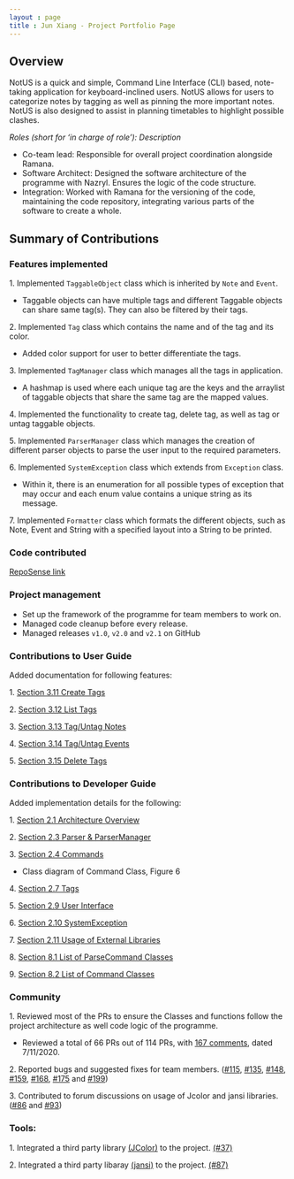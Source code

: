 ```yaml
---
layout : page
title : Jun Xiang - Project Portfolio Page
---
```


<!-- @@author chongjx -->
## Overview
NotUS is a quick and simple, Command Line Interface (CLI) based, note-taking application for keyboard-inclined users. NotUS allows for users to categorize notes by tagging as well as pinning the more important notes. NotUS is also designed to assist in planning timetables to highlight possible clashes.

*Roles (short for ‘in charge of role’): Description*

- Co-team lead: Responsible for overall project coordination alongside Ramana.
- Software Architect: Designed the software  architecture of the programme with Nazryl. Ensures the logic of the code structure. 
- Integration: Worked with Ramana for the versioning of the code, maintaining the code repository, integrating various parts of the software to create a whole.

## Summary of Contributions

### Features implemented
1\. Implemented `TaggableObject` class which is inherited by `Note` and `Event`. 
- Taggable objects can have multiple tags and different Taggable objects can share same tag(s). They can also be filtered by their tags.

2\. Implemented `Tag` class which contains the name and of the tag and its color.
- Added color support for user to better differentiate the tags.

3\. Implemented `TagManager` class which manages all the tags in application. 
- A hashmap is used where each unique tag are the keys and the arraylist of taggable objects that share the same tag are the mapped values.

4\. Implemented the functionality to create tag, delete tag, as well as tag or untag taggable objects.

5\. Implemented `ParserManager` class which manages the creation of different parser objects to parse the user input to the required parameters.

<div style="page-break-after: always;"></div>

6\. Implemented `SystemException` class which extends from `Exception` class.
- Within it, there is an enumeration for all possible types of exception that may occur and each enum value contains a unique string as its message.

7\. Implemented `Formatter` class which formats the different objects, such as Note, Event and String with a specified layout into a String to be printed.
    
### Code contributed
[RepoSense link](https://nus-cs2113-ay2021s1.github.io/tp-dashboard/#breakdown=true&search=chongjx&sort=groupTitle&sortWithin=title&since=2020-09-27&timeframe=commit&mergegroup=&groupSelect=groupByRepos&checkedFileTypes=docs~functional-code~test-code~other)

### Project management
- Set up the framework of the programme for team members to work on.
- Managed code cleanup before every release.
- Managed releases `v1.0`, `v2.0` and `v2.1` on GitHub

### Contributions to User Guide
Added documentation for following features:

1\. [Section 3.11 Create Tags](https://ay2021s1-cs2113-t13-1.github.io/tp/UserGuide.html#create-t)

2\. [Section 3.12 List Tags](https://ay2021s1-cs2113-t13-1.github.io/tp/UserGuide.html#list-t)

3\. [Section 3.13 Tag/Untag Notes](https://ay2021s1-cs2113-t13-1.github.io/tp/UserGuide.html#tag-n)

4\. [Section 3.14 Tag/Untag Events](https://ay2021s1-cs2113-t13-1.github.io/tp/UserGuide.html#tag-e)

5\. [Section 3.15 Delete Tags](https://ay2021s1-cs2113-t13-1.github.io/tp/UserGuide.html#delete-t)

### Contributions to Developer Guide
Added implementation details for the following:

1\. [Section 2.1 Architecture Overview](https://ay2021s1-cs2113-t13-1.github.io/tp/DeveloperGuide.html#overview)

2\. [Section 2.3 Parser & ParserManager](https://ay2021s1-cs2113-t13-1.github.io/tp/DeveloperGuide.html#parserManager)

<div style="page-break-after: always;"></div>

3\. [Section 2.4 Commands](https://ay2021s1-cs2113-t13-1.github.io/tp/DeveloperGuide.html#commands)
- Class diagram of Command Class, Figure 6

4\. [Section 2.7 Tags](https://ay2021s1-cs2113-t13-1.github.io/tp/DeveloperGuide.html#tag)

5\. [Section 2.9 User Interface](https://ay2021s1-cs2113-t13-1.github.io/tp/DeveloperGuide.html#ui)

6\. [Section 2.10 SystemException](https://ay2021s1-cs2113-t13-1.github.io/tp/DeveloperGuide.html#exception)

7\. [Section 2.11 Usage of External Libraries](https://ay2021s1-cs2113-t13-1.github.io/tp/DeveloperGuide.html#color)

8\. [Section 8.1 List of ParseCommand Classes](https://ay2021s1-cs2113-t13-1.github.io/tp/DeveloperGuide.html#parseXYZCommands)

9\. [Section 8.2 List of Command Classes](https://ay2021s1-cs2113-t13-1.github.io/tp/DeveloperGuide.html#XYZCommands)

### Community
1\. Reviewed most of the PRs to ensure the Classes and functions follow the project architecture as well code logic of the programme.
- Reviewed a total of 66 PRs out of 114 PRs, with [167 comments](https://nus-cs2113-ay2021s1.github.io/dashboards/contents/tp-comments.html), dated 7/11/2020.

2\. Reported bugs and suggested fixes for team members. ([#115](https://github.com/AY2021S1-CS2113-T13-1/tp/issues/115), [#135](https://github.com/AY2021S1-CS2113-T13-1/tp/issues/135), [#148](https://github.com/AY2021S1-CS2113-T13-1/tp/issues/148), [#159](https://github.com/AY2021S1-CS2113-T13-1/tp/issues/159), [#168](https://github.com/AY2021S1-CS2113-T13-1/tp/issues/168), [#175](https://github.com/AY2021S1-CS2113-T13-1/tp/issues/175) and [#199](https://github.com/AY2021S1-CS2113-T13-1/tp/issues/199))

3\. Contributed to forum discussions on usage of Jcolor and jansi libraries. ([#86](https://github.com/nus-cs2113-AY2021S1/forum/issues/86) and [#93](https://github.com/nus-cs2113-AY2021S1/forum/issues/93))

### Tools:
1\. Integrated a third party library [(JColor)](https://github.com/dialex/JColor) to the project. [(#37)](https://github.com/AY2021S1-CS2113-T13-1/tp/pull/37)

2\. Integrated a third party libaray [(jansi)](https://fusesource.github.io/jansi) to the project. [(#87)](https://github.com/AY2021S1-CS2113-T13-1/tp/pull/87)


<div style="page-break-after: always;"></div>
